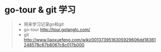 go-tour & git 学习
=======
> - 用来学习记录go和git
> - go-tour <http://tour.golangtc.com/>
> - git <http://www.liaoxuefeng.com/wiki/0013739516305929606dd18361248578c67b8067c8c017b000>

